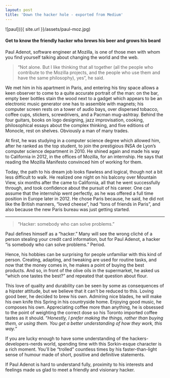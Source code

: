 ```yaml
---
layout: post
title: 'Down the hacker hole - exported from Medium'
---
```


![paul]({{ site.url }}/assets/paul-moz.jpg)

#### Get to know the friendly hacker who brews his beer and grows his beard


Paul Adenot, software engineer at Mozilla, is one of those men with whom you find yourself talking about changing the world and the web.

> “Not alone. But I like thinking that all together (all the people who contribute to the Mozilla projects, and the people who use them and have the same philosophy), yes”, he said.

We met him in his apartment in Paris, and entering his tiny space allows a keen observer to come to a quite accurate portrait of the man: on the bar, empty beer bottles stain the wood next to a gadget which appears to be an electronic music generator one has to assemble with magnets; his computer screen rests on a tower of audio bays, over dispersed tobacco, coffee cups, stickers, screwdrivers, and a Pacman mug-ashtray. Behind the four guitars, books on logo designing, jazz improvisation, cooking, philosophical essays about the complex thinking, and five editions of Monocle, rest on shelves. Obviously a man of many trades.

At first, he was studying in a computer science degree which allowed him, after he ranked as the top student, to join the prestigious INSA de Lyon’s computer science department in 2010. He shined again and made his way to California in 2012, in the offices of Mozilla, for an internship. He says that reading the Mozilla Manifesto convinced him of working for them.

Today, the path to his dream job looks flawless and logical, though not a bit less difficult to walk. He realized one night on his balcony over Mountain View, six months after the came to California, all that he went successfully through, and took confidence about the pursuit of his career. One can assume that the internship went perfectly, as he was offered a full time position in Europe later in 2012. He chose Paris because, he said, he did not like the British manners, “loved cheese”, had “tons of friends in Paris”, and also because the new Paris bureau was just getting started.

---

> “Hacker: somebody who can solve problems.”

Paul defines himself as a “hacker.” Many will see the wrong cliché of a person stealing your credit card information, but for Paul Adenot, a hacker “is somebody who can solve problems.” Period.

Hence, his hobbies can be surprising for people unfamiliar with this kind of person. Creating, adapting, and tweaking are used for routine tasks, and now that the money comes in, he makes a point of buying the best products. And so, in front of the olive oils in the supermarket, he asked us “which one tastes the best?” and repeated that question about flour.

This love of quality and durability can be seen by some as consequences of a hipster attitude, but we believe that it can't be reduced to this. Loving good beer, he decided to brew his own. Admiring nice blades, he will make his own knife this Spring in his countryside home. Enjoying good music, he composes his own. Appreciating coffee more than anything, he is obsessed to the point of weighting the correct dose so his Toronto
imported coffee tastes as it should. “*Honestly, I prefer making the things, rather than buying them, or using them. You get a better understanding of how they work, this way.*”

If you are lucky enough to have some understanding of the hackers-developers-nerds world, spending time with this Sorkin-esque character is a rich moment. You'll be “trolled” countless times by his faster-than-light sense of humour made of short, positive and definitive statements.

If Paul Adenot is hard to understand fully, proximity to his interests and feelings made us glad to meet a friendly and visionary hacker.
